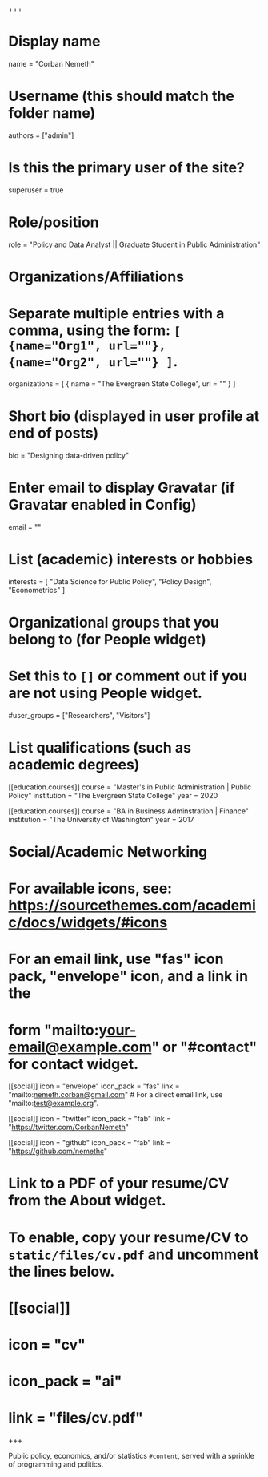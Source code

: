+++
# Display name
name = "Corban Nemeth"

# Username (this should match the folder name)
authors = ["admin"]

# Is this the primary user of the site?
superuser = true

# Role/position
role = "Policy and Data Analyst || Graduate Student in Public Administration"

# Organizations/Affiliations
#   Separate multiple entries with a comma, using the form: `[ {name="Org1", url=""}, {name="Org2", url=""} ]`.
organizations = [ { name = "The Evergreen State College", url = "" } ]

# Short bio (displayed in user profile at end of posts)
bio = "Designing data-driven policy"

# Enter email to display Gravatar (if Gravatar enabled in Config)
email = ""

# List (academic) interests or hobbies
interests = [
  "Data Science for Public Policy",
  "Policy Design",
  "Econometrics"
]

# Organizational groups that you belong to (for People widget)
#   Set this to `[]` or comment out if you are not using People widget.
#user_groups = ["Researchers", "Visitors"]

# List qualifications (such as academic degrees)
[[education.courses]]
  course = "Master's in Public Administration | Public Policy"
  institution = "The Evergreen State College"
  year = 2020

[[education.courses]]
  course = "BA in Business Adminstration | Finance"
  institution = "The University of Washington"
  year = 2017


# Social/Academic Networking
# For available icons, see: https://sourcethemes.com/academic/docs/widgets/#icons
#   For an email link, use "fas" icon pack, "envelope" icon, and a link in the
#   form "mailto:your-email@example.com" or "#contact" for contact widget.

[[social]]
  icon = "envelope"
  icon_pack = "fas"
  link = "mailto:nemeth.corban@gmail.com"  # For a direct email link, use "mailto:test@example.org".

[[social]]
  icon = "twitter"
  icon_pack = "fab"
  link = "https://twitter.com/CorbanNemeth"

[[social]]
  icon = "github"
  icon_pack = "fab"
  link = "https://github.com/nemethc"

# Link to a PDF of your resume/CV from the About widget.
# To enable, copy your resume/CV to `static/files/cv.pdf` and uncomment the lines below.
# [[social]]
#   icon = "cv"
#   icon_pack = "ai"
#   link = "files/cv.pdf"

+++

Public policy, economics, and/or statistics `#content`, served with a sprinkle of programming and politics. 
